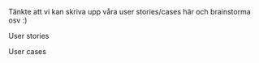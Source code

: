 Tänkte att vi kan skriva upp våra user stories/cases här och brainstorma osv :)

User stories

User cases
